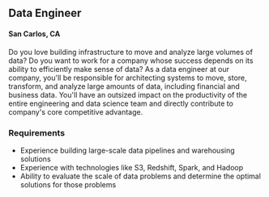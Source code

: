 ## Data Engineer
#### San Carlos, CA

Do you love building infrastructure to move and analyze large volumes of data? Do you want to work for a company whose success depends on its ability to efficiently make sense of data? As a data engineer at our company, you'll be responsible for architecting systems to move, store, transform, and analyze large amounts of data, including financial and business data. You'll have an outsized impact on the productivity of the entire engineering and data science team and directly contribute to company's core competitive advantage.

### Requirements
+	Experience building large-scale data pipelines and warehousing solutions
+	Experience with technologies like S3, Redshift, Spark, and Hadoop
+	Ability to evaluate the scale of data problems and determine the optimal solutions for those problems
